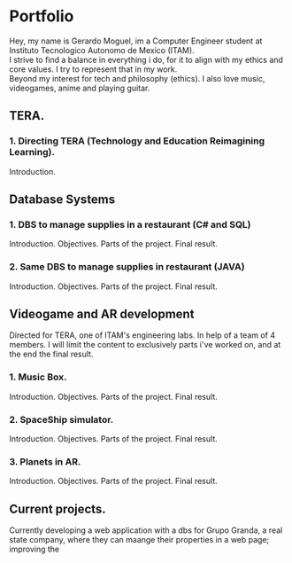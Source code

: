 # Portfolio
Hey, my name is Gerardo Moguel, im a Computer Engineer student at Instituto Tecnologico Autonomo de Mexico (ITAM).  
I strive to find a balance in everything i do, for it to align with my ethics and core values. I try to represent that in my work.  
Beyond my interest for tech and philosophy (ethics). I also love music, videogames, anime and playing guitar.  

## TERA.
### 1. Directing TERA (Technology and Education Reimagining Learning).
   Introduction. 
   
## Database Systems
### 1. DBS to manage supplies in a restaurant (C# and SQL)
   Introduction.
     Objectives.
   Parts of the project.
   Final result.
   
### 2. Same DBS to manage supplies in restaurant (JAVA)
  Introduction.
     Objectives.
   Parts of the project.
   Final result.
   
## Videogame and AR development
Directed for TERA, one of ITAM's engineering labs.
In help of a team of 4 members.
I will limit the content to exclusively parts i've worked on, and at the end the final result.

### 1. Music Box.
  Introduction.
    Objectives.
  Parts of the project.
  Final result.

### 2. SpaceShip simulator.
  Introduction.
    Objectives.
  Parts of the project.
  Final result.

### 3. Planets in AR.
  Introduction.
    Objectives.
  Parts of the project.
  Final result. 

## Current projects.
Currently developing a web application with a dbs for Grupo Granda, a real state company, where they can maange their properties in a web page; improving the 
